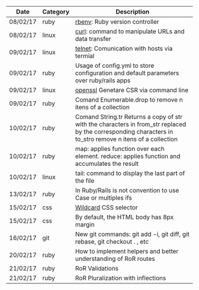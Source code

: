 | Date | Category | Description |
|------|----------|-------------|
| 08/02/17 | ruby | [rbenv](https://github.com/rbenv/rbenv): Ruby version controller |
| 08/02/17 | linux | [curl](https://www.linuxdescomplicado.com.br/2016/04/6-recursos-interessantes-oferecidos-pela-ferramenta-curl.html): command  to manipulate URLs and data transfer |
| 09/02/17 | linux | [telnet](http://www.computerhope.com/unix/utelnet.htm): Comunication with hosts via termial |
| 09/02/17 | ruby | Usage of config.yml to store configuration and default parameters over ruby/rails apps |
| 09/02/17 | linux | [openssl](https://www.openssl.org/) Genetare CSR via command line |
| 09/02/17 | ruby | Comand Enumerable.drop to remove n itens of a collection |
| 10/02/17 | ruby | Comand String.tr Returns a copy of str with the characters in from_str replaced by the corresponding characters in to_stro remove n itens of a collection |
| 10/02/17 | ruby | map: applies function over each element. reduce: applies function and accumulates the result |
| 10/02/17 | linux | tail: command to display the last part of the file |
| 13/02/17 | ruby | In Ruby/Rails is not convention to use Case or multiples ifs |
| 15/02/17 | css | [Wildcard](http://www.surfingsuccess.com/css/css-wildcard-css-attribute-selector.html#.WKS4xSErKkA) CSS selector |
| 15/02/17 | css | By default, the HTML body has 8px margin|
| 16/02/17 | git | New git commands: git add -i, git diff, git rebase, git checkout . , etc|
| 20/02/17 | ruby | How to implement helpers and better understanding of RoR routes|
| 21/02/17 | ruby | RoR Validations|
| 21/02/17 | ruby | RoR Pluralization with inflections|
